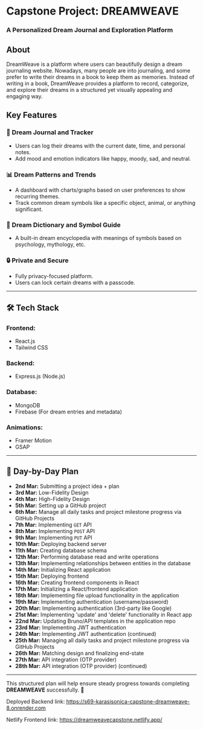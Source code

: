 # Capstone Project: DREAMWEAVE  
### A Personalized Dream Journal and Exploration Platform  

## About  
DreamWeave is a platform where users can beautifully design a dream journaling website. Nowadays, many people are into journaling, and some prefer to write their dreams in a book to keep them as memories. Instead of writing in a book, DreamWeave provides a platform to record, categorize, and explore their dreams in a structured yet visually appealing and engaging way.  

## Key Features  

### 📝 Dream Journal and Tracker  
- Users can log their dreams with the current date, time, and personal notes.  
- Add mood and emotion indicators like happy, moody, sad, and neutral.  

### 📊 Dream Patterns and Trends  
- A dashboard with charts/graphs based on user preferences to show recurring themes.  
- Track common dream symbols like a specific object, animal, or anything significant.  

### 📖 Dream Dictionary and Symbol Guide  
- A built-in dream encyclopedia with meanings of symbols based on psychology, mythology, etc.  

### 🔒 Private and Secure  
- Fully privacy-focused platform.  
- Users can lock certain dreams with a passcode.  

---

## 🛠 Tech Stack  

### **Frontend:**  
- React.js  
- Tailwind CSS  

### **Backend:**  
- Express.js (Node.js)  

### **Database:**  
- MongoDB  
- Firebase (For dream entries and metadata)  

### **Animations:**  
- Framer Motion  
- GSAP  

---

## 📅 Day-by-Day Plan  

- **2nd Mar:** Submitting a project idea + plan  
- **3rd Mar:** Low-Fidelity Design  
- **4th Mar:** High-Fidelity Design  
- **5th Mar:** Setting up a GitHub project  
- **6th Mar:** Manage all daily tasks and project milestone progress via GitHub Projects  
- **7th Mar:** Implementing `GET` API  
- **8th Mar:** Implementing `POST` API  
- **9th Mar:** Implementing `PUT` API  
- **10th Mar:** Deploying backend server  
- **11th Mar:** Creating database schema  
- **12th Mar:** Performing database read and write operations  
- **13th Mar:** Implementing relationships between entities in the database  
- **14th Mar:** Initializing React application  
- **15th Mar:** Deploying frontend  
- **16th Mar:** Creating frontend components in React  
- **17th Mar:** Initializing a React/frontend application  
- **18th Mar:** Implementing file upload functionality in the application  
- **19th Mar:** Implementing authentication (username/password)  
- **20th Mar:** Implementing authentication (3rd-party like Google)  
- **21st Mar:** Implementing 'update' and 'delete' functionality in React app  
- **22nd Mar:** Updating Bruno/API templates in the application repo  
- **23rd Mar:** Implementing JWT authentication  
- **24th Mar:** Implementing JWT authentication (continued)  
- **25th Mar:** Managing all daily tasks and project milestone progress via GitHub Projects  
- **26th Mar:** Matching design and finalizing end-state  
- **27th Mar:** API integration (OTP provider)  
- **28th Mar:** API integration (OTP provider) (continued)  

---

This structured plan will help ensure steady progress towards completing **DREAMWEAVE** successfully. 🚀 

Deployed Backend link: https://s69-karasisonica-capstone-dreamweave-8.onrender.com

Netlify Frontend link: https://dreamweavecapstone.netlify.app/